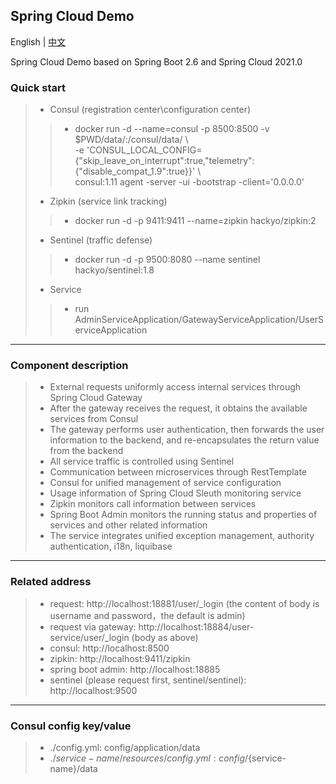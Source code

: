 ## Spring Cloud Demo

English | [中文](README_ZH.md)

Spring Cloud Demo based on Spring Boot 2.6 and Spring Cloud 2021.0

### Quick start

> * Consul (registration center\configuration center)
> > * docker run -d --name=consul -p 8500:8500 -v $PWD/data/:/consul/data/ \\  
      -e 'CONSUL_LOCAL_CONFIG={"skip_leave_on_interrupt":true,"telemetry":{"disable_compat_1.9":true}}' \\  
      consul:1.11 agent -server -ui -bootstrap -client='0.0.0.0'
> * Zipkin (service link tracking)
> > * docker run -d -p 9411:9411 --name=zipkin hackyo/zipkin:2
> * Sentinel (traffic defense)
> > * docker run -d -p 9500:8080 --name sentinel hackyo/sentinel:1.8
> * Service
> > * run AdminServiceApplication/GatewayServiceApplication/UserServiceApplication

------

### Component description

> * External requests uniformly access internal services through Spring Cloud Gateway
> * After the gateway receives the request, it obtains the available services from Consul
> * The gateway performs user authentication, then forwards the user information to the backend, and re-encapsulates the return value from the backend
> * All service traffic is controlled using Sentinel
> * Communication between microservices through RestTemplate
> * Consul for unified management of service configuration
> * Usage information of Spring Cloud Sleuth monitoring service
> * Zipkin monitors call information between services
> * Spring Boot Admin monitors the running status and properties of services and other related information
> * The service integrates unified exception management, authority authentication, i18n, liquibase

------

### Related address

> * request: http://localhost:18881/user/_login (the content of body is username and password，the default is admin)
> * request via gateway: http://localhost:18884/user-service/user/_login (body as above)
> * consul: http://localhost:8500
> * zipkin: http://localhost:9411/zipkin
> * spring boot admin: http://localhost:18885
> * sentinel (please request first, sentinel/sentinel): http://localhost:9500

------

### Consul config key/value
> * ./config.yml: config/application/data
> * ./${service-name}/resources/config.yml: config/${service-name}/data
